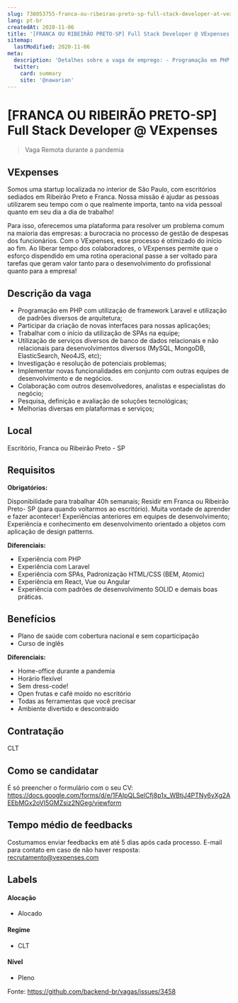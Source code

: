 ```yaml
---
slug: 738053755-franca-ou-ribeirao-preto-sp-full-stack-developer-at-vexpenses
lang: pt-br
createdAt: 2020-11-06
title: '[FRANCA OU RIBEIRÃO PRETO-SP] Full Stack Developer @ VExpenses - Vaga de Emprego'
sitemap:
  lastModified: 2020-11-06
meta:
  description: 'Detalhes sobre a vaga de emprego: - Programação em PHP com utilização de framework Laravel e utilização de padrões diversos de arquitetura; - Participar da criação de novas interfaces para nossas aplicações; - Trabalhar com o início da utilização de SPAs na equipe; - Utilização de serviços diversos de banco de dados relacionais e não relacionais para desenvolvimentos diversos (MySQL, MongoDB, ElasticSearch, Neo4JS, etc); - Investigação e resolução de potenciais problemas; - Implementar novas funcionalidades em conjunto com outras equipes de desenvolvimento e de negócios. - Colaboração com outros desenvolvedores, analistas e especialistas do negócio; - Pesquisa, definição e avaliação de soluções tecnológicas; - Melhorias diversas em plataformas e serviços;'
  twitter:
    card: summary
    site: '@nawarian'
---
```


# [FRANCA OU RIBEIRÃO PRETO-SP] Full Stack Developer @ VExpenses


> Vaga Remota durante a pandemia

## VExpenses

Somos uma startup localizada no interior de São Paulo, com escritórios sediados em Ribeirão Preto e Franca. Nossa missão é ajudar as pessoas utilizarem seu tempo com o que realmente importa, tanto na vida pessoal quanto em seu dia a dia de trabalho! 

Para isso, oferecemos uma plataforma para resolver um problema comum na maioria das empresas: a burocracia no processo de gestão de despesas dos funcionários. Com o VExpenses, esse processo é otimizado do início ao fim. Ao liberar tempo dos colaboradores, o VExpenses permite que o esforço dispendido em uma rotina operacional passe a ser voltado para tarefas que geram valor tanto para o desenvolvimento do profissional quanto para a empresa!

## Descrição da vaga

- Programação em PHP com utilização de framework Laravel e utilização de padrões diversos de arquitetura;
- Participar da criação de novas interfaces para nossas aplicações;
- Trabalhar com o início da utilização de SPAs na equipe;
- Utilização de serviços diversos de banco de dados relacionais e não relacionais para desenvolvimentos diversos (MySQL, MongoDB, ElasticSearch, Neo4JS, etc);
- Investigação e resolução de potenciais problemas;
- Implementar novas funcionalidades em conjunto com outras equipes de desenvolvimento e de negócios.
- Colaboração com outros desenvolvedores, analistas e especialistas do negócio;
- Pesquisa, definição e avaliação de soluções tecnológicas;
- Melhorias diversas em plataformas e serviços;

## Local

Escritório, Franca ou Ribeirão Preto - SP

## Requisitos

**Obrigatórios:**

Disponibilidade para trabalhar 40h semanais;
Residir em Franca ou Ribeirão Preto- SP (para quando voltarmos ao escritório).
Muita vontade de aprender e fazer acontecer!
Experiências anteriores em equipes de desenvolvimento;
Experiência e conhecimento em desenvolvimento orientado a objetos com aplicação de design patterns.

**Diferenciais:**

- Experiência com PHP
- Experiência com Laravel 
- Experiência com SPAs, Padronização HTML/CSS (BEM, Atomic)
- Experiência em React, Vue ou Angular
- Experiência com padrões de desenvolvimento SOLID e demais boas práticas. 

## Benefícios

- Plano de saúde com cobertura nacional e sem coparticipação
- Curso de inglês

**Diferenciais:**

- Home-office durante a pandemia
- Horário flexível
- Sem dress-code!
- Open frutas e café moído no escritório
- Todas as ferramentas que você precisar
- Ambiente divertido e descontraído

## Contratação

CLT

## Como se candidatar

É só preencher o formulário com o seu CV: https://docs.google.com/forms/d/e/1FAIpQLSelCfj8p1x_WBtjJ4PTNy6yXg2AEEbMGx2oVI5GMZsiz2NGeg/viewform 

## Tempo médio de feedbacks

Costumamos enviar feedbacks em até 5 dias após cada processo.
E-mail para contato em caso de não haver resposta: recrutamento@vexpenses.com 

## Labels
<!-- retire os labels que não fazem sentido à vaga -->

#### Alocação
- Alocado

#### Regime
- CLT


#### Nível
- Pleno





Fonte: https://github.com/backend-br/vagas/issues/3458
